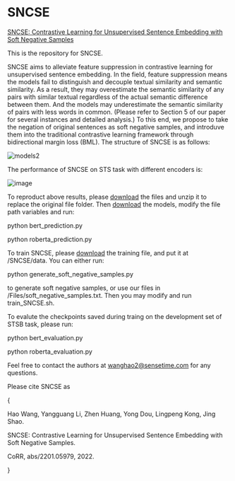 # SNCSE
[SNCSE: Contrastive Learning for Unsupervised Sentence Embedding with Soft Negative Samples](https://arxiv.org/abs/2201.05979)

This is the repository for SNCSE.

SNCSE aims to alleviate feature suppression in contrastive learning for unsupervised sentence embedding. In the field, feature suppression means the models fail to distinguish and decouple textual similarity and semantic similarity. As a result, they may overestimate the semantic similarity of any pairs with similar textual regardless of the actual semantic difference between them. And the models may underestimate the semantic similarity of pairs with less words in common. (Please refer to Section 5 of our paper for several instances and detailed analysis.) To this end, we propose to take the negation of original sentences as soft negative samples, and introduve them into the traditional contrastive learning framework through bidirectional margin loss (BML). The structure of SNCSE is as follows:

![models2](https://user-images.githubusercontent.com/49329979/149649193-849afb0a-6cdf-4944-90ff-eb917ef8653a.png)

The performance of SNCSE on STS task with different encoders is:

![image](https://user-images.githubusercontent.com/49329979/149649862-f33ef789-af2f-495f-b52c-f2336d9ba3f5.png)

To reproduct above results, please [download](https://pan.baidu.com/s/1fkvNRxu-ytbVbtxQhNF4Gw?pwd=9y7y) the files and unzip it to replace the original file folder. Then [download](https://pan.baidu.com/s/10KpCU2v_Wk36OxEBSdykiQ?pwd=0wot) the models, modify the file path variables and run:

python bert_prediction.py

python roberta_prediction.py

To train SNCSE, please [download](https://huggingface.co/datasets/princeton-nlp/datasets-for-simcse/blob/main/wiki1m_for_simcse.txt) the training file, and put it at /SNCSE/data. You can either run:

python generate_soft_negative_samples.py

to generate soft negative samples, or use our files in /Files/soft_negative_samples.txt. Then you may modify and run train_SNCSE.sh.

To evalute the checkpoints saved during traing on the development set of STSB task, please run:

python bert_evaluation.py

python roberta_evaluation.py

Feel free to contact the authors at wanghao2@sensetime.com for any questions.

Please cite SNCSE as 

{

Hao Wang, Yangguang Li, Zhen Huang, Yong Dou, Lingpeng Kong, Jing Shao.

SNCSE: Contrastive Learning for Unsupervised Sentence Embedding with Soft Negative Samples.

CoRR, abs/2201.05979, 2022.

}

